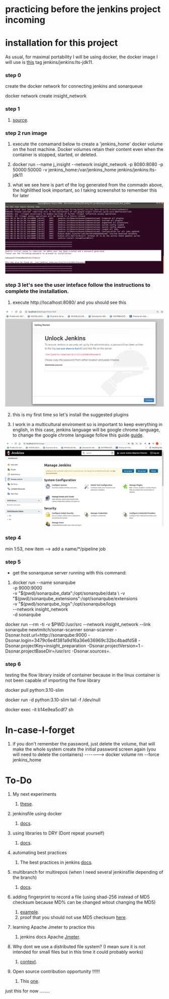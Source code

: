 # practicing before the jenkins project incoming


# installation for this project

As usual, for maximal portability I will be using docker, the docker image I will use is [this](https://hub.docker.com/r/jenkins/jenkins) tag jenkins/jenkins:lts-jdk11.

### step 0

create the docker network for connecting jenkins and sonarqueue

docker network create insight_network

### step 1 

1. [source](https://github.com/jenkinsci/docker/blob/master/README.md).

### step 2 run image

1. execute the comamand below to create a 'jenkins_home' docker volume on the host machine. Docker volumes retain their content even when the container is stopped, started, or deleted.



2. docker run --name j_insight --network insight_network -p 8080:8080 -p 50000:50000 -v jenkins_home:/var/jenkins_home jenkins/jenkins:lts-jdk11

3. what we see here is part of the log generated from the commadn above, the highlithed look important, so I taking screenshot to remember this for later

![jenkins Pwd!](img/jenkinsPwd.png "jenkinsPwd")

### step 3 let's see the user inteface follow the instructions to complete the installation.

1. execute http://localhost:8080/ and you should see this

![Jenkins UI!](img/UIJenkins.png "UIJenkins")

2. this is my first time so let's install the suggested plugins

3. I work in a multicultural enviroment so is important to keep everything in english, in this case, jenkins language will be google chrome language, to change the google chrome language follow this guide [guide](https://support.google.com/chrome/answer/173424).

![Jenkins UI in english!](img/JenkinsUIinenglish.png "JenkinsUIinenglish")

### step 4

min 1:53, new item --> add a name/*/pipeline job

### step 5

- get the sonarqueue server running with this command:
1.  docker run --name sonarqube \
    -p 9000:9000 \
    -v "$(pwd)/sonarqube_data":/opt/sonarqube/data \
    -v "$(pwd)/sonarqube_extensions":/opt/sonarqube/extensions \
    -v "$(pwd)/sonarqube_logs":/opt/sonarqube/logs \
    --network insight_network \
    -d sonarqube



docker run --rm -ti -v $PWD:/usr/src --network insight_network --link sonarqube newtmitch/sonar-scanner sonar-scanner -Dsonar.host.url=http://sonarqube:9000 -Dsonar.login=3479c6e4f381a9d16a36e636969c32bc4badfd58 -Dsonar.projectKey=insight_preparation -Dsonar.projectVersion=1 -Dsonar.projectBaseDir=/usr/src -Dsonar.sources=.

### step 6

testing the flow library inside of container because in the linux container is not been capable of importing the flow library

docker pull python:3.10-slim

docker run -d python:3.10-slim tail -f /dev/null

docker exec -it b14e9ea5cdf7 sh


# In-case-I-forget

1. if you don't remember the password, just delete the volume, that will make the whole system create the initial password screen again (you will need to delete the containers) -------> docker volume rm --force jenkins_home


# To-Do

1. My next experiments
    1.  [these](https://www.jenkins.io/doc/book/pipeline/syntax/#agent).

2.  jenkinsfile using docker
    1.  [docs](https://www.jenkins.io/doc/book/pipeline/docker/).

3.  using libraries to DRY (Dont repeat yourself)
    1.  [docs](https://www.jenkins.io/doc/book/pipeline/shared-libraries/).

4.  automating best practices
    1. The best practices in jenkins [docs](https://www.jenkins.io/doc/book/pipeline/pipeline-best-practices/).

5.  multibranch for multirepos (when I need several jenkinsfile depending of the branch)
    1.  [docs](https://www.jenkins.io/doc/book/pipeline/multibranch/).  

6. adding fingerprint to record a file (using shad-256 instead of MD5 checksum because MD% can be changed witout changing the MD5)

    1. [example](https://www.youtube.com/watch?v=HvbbsoljLyg&t=300s).
    2. proof that you should not use MD5 checksum [here](https://stackoverflow.com/questions/34446317/is-it-possible-to-keep-same-md5-checksum-of-a-file-after-content-modification).
7. learning Apache Jmeter to practice this
    1. jenkins docs Apache [Jmeter](https://www.jenkins.io/doc/book/using/using-jmeter-with-jenkins/).

8. Why dont we use a distributed file system? (I mean sure it is not intended for small files but in this time it could probably works)
    1.  [context](https://www.jenkins.io/doc/book/pipeline/scaling-pipeline/).

9.  Open source contribution opportunity !!!!!!
    1.  This [one](https://www.jenkins.io/doc/book/system-administration/backing-up/).


just this for now ........




